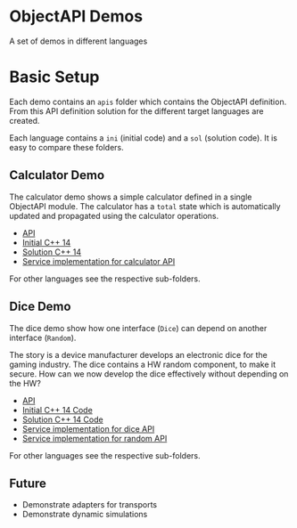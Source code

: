 # ObjectAPI Demos

A set of demos in different languages

# Basic Setup

Each demo contains an `apis` folder which contains the ObjectAPI definition. From this API definition solution for the different target languages are created.

Each language contains a `ini` (initial code) and a `sol` (solution code). It is easy to compare these folders.


## Calculator Demo

The calculator demo shows a simple calculator defined in a single ObjectAPI module. 
The calculator has a `total` state which is automatically updated and propagated using the calculator operations.

* [API](calc/apis/calculator.oapi.yaml)
* [Initial C++ 14](calc/cpp14/ini/)
* [Solution C++ 14](calc/cpp14/sol)
* [Service implementation for calculator API](calc/cpp14/sol/apigear_calc/calculator.cpp)

For other languages see the respective sub-folders.

## Dice Demo

The dice demo show how one interface (`Dice`) can depend on another interface (`Random`).

The story is a device manufacturer develops an electronic dice for the gaming industry. 
The dice contains a HW random component, to make it secure. How can we now develop the dice effectively without depending on the HW?

* [API](dice/apis/calculator.oapi.yaml)
* [Initial C++ 14 Code](dice/cpp14/ini/)
* [Solution C++ 14 Code](dice/cpp14/sol)
* [Service implementation for dice API](dice/cpp14/sol/apigear_game/dice.cpp)
* [Service implementation for random API](dice/cpp14/sol/apigear_game/random.cpp)

For other languages see the respective sub-folders.

## Future

* Demonstrate adapters for transports
* Demonstrate dynamic simulations


